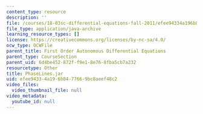```yaml
---
content_type: resource
description: ''
file: /courses/18-03sc-differential-equations-fall-2011/efee94334a196b8477669bc8aeef48c2_PhaseLines.jar
file_type: application/java-archive
learning_resource_types: []
license: https://creativecommons.org/licenses/by-nc-sa/4.0/
ocw_type: OCWFile
parent_title: First Order Autonomous Differential Equations
parent_type: CourseSection
parent_uid: 6d4be452-872f-f9e1-8e76-8fba5cb7a232
resourcetype: Other
title: PhaseLines.jar
uid: efee9433-4a19-6b84-7766-9bc8aeef48c2
video_files:
  video_thumbnail_file: null
video_metadata:
  youtube_id: null
---
```

